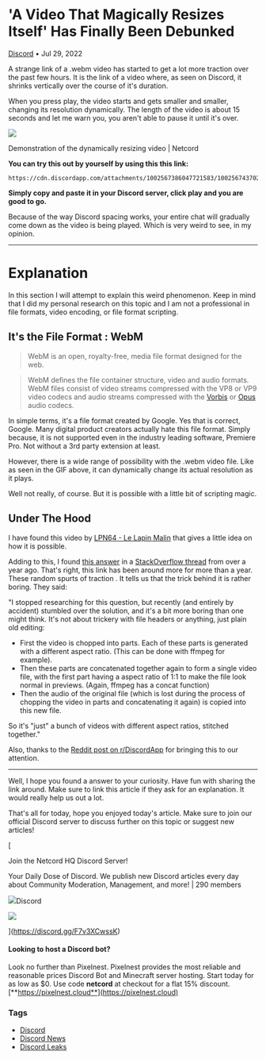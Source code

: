 'A Video That Magically Resizes Itself' Has Finally Been Debunked
=================================================================

[Discord](https://netcord.site/tag/discord/) • Jul 29, 2022

[](https://www.facebook.com/sharer/sharer.php?u=https://netcord.site/auto-resizing-video-explained/)[](https://twitter.com/intent/tweet?text='A%20Video%20That%20Magically%20Resizes%20Itself'%20Has%20Finally%20Been%20Debunked&url=https://netcord.site/auto-resizing-video-explained/)

A strange link of a .webm video has started to get a lot more traction over the past few hours. It is the link of a video where, as seen on Discord, it shrinks vertically over the course of it's duration.

When you press play, the video starts and gets smaller and smaller, changing its resolution dynamically. The length of the video is about 15 seconds and let me warn you, you aren't able to pause it until it's over.

![](https://netcord.site/content/images/2022/07/ezgif-3-ffdeba0a81.gif)

Demonstration of the dynamically resizing video | Netcord

**You can try this out by yourself by using this this link:**

    https://cdn.discordapp.com/attachments/1002567386047721583/1002567437025284166/EXPAND.webm

**Simply copy and paste it in your Discord server, click play and you are good to go.**

Because of the way Discord spacing works, your entire chat will gradually come down as the video is being played. Which is very weird to see, in my opinion.

* * *

Explanation
===========

In this section I will attempt to explain this weird phenomenon. Keep in mind that I did my personal research on this topic and I am not a professional in file formats, video encoding, or file format scripting.

It's the File Format : WebM
---------------------------

> WebM is an open, royalty-free, media file format designed for the web.

> WebM defines the file container structure, video and audio formats. WebM files consist of video streams compressed with the VP8 or VP9 video codecs and audio streams compressed with the [Vorbis](https://xiph.org/vorbis/) or [Opus](https://www.opus-codec.org/) audio codecs.

In simple terms, it's a file format created by Google. Yes that is correct, Google. Many digital product creators actually hate this file format. Simply because, it is not supported even in the industry leading software, Premiere Pro. Not without a 3rd party extension at least.

However, there is a wide range of possibility with the .webm video file. Like as seen in the GIF above, it can dynamically change its actual resolution as it plays.

Well not really, of course. But it is possible with a little bit of scripting magic.

Under The Hood
--------------

I have found this video by [LPN64 - Le Lapin Malin](https://www.youtube.com/c/ExtReMLapin) that gives a little idea on how it is possible.

Adding to this, I found [this answer](https://stackoverflow.com/a/65692526) in a [StackOverflow thread](https://stackoverflow.com/questions/65500779/constantly-resizing-webm-file) from over a year ago. That's right, this link has been around more for more than a year. These random spurts of traction . It tells us that the trick behind it is rather boring. They said:

"I stopped researching for this question, but recently (and entirely by accident) stumbled over the solution, and it's a bit more boring than one might think. It's not about trickery with file headers or anything, just plain old editing:

*   First the video is chopped into parts. Each of these parts is generated with a different aspect ratio. (This can be done with ffmpeg for example).
*   Then these parts are concatenated together again to form a single video file, with the first part having a aspect ratio of 1:1 to make the file look normal in previews. (Again, ffmpeg has a concat function)
*   Then the audio of the original file (which is lost during the process of chopping the video in parts and concatenating it again) is copied into this new file.

So it's "just" a bunch of videos with different aspect ratios, stitched together."

Also, thanks to the [Reddit post on r/DiscordApp](https://www.reddit.com/r/discordapp/comments/wazl23/weird_video_what_is_this_new_feature/) for bringing this to our attention.

* * *

Well, I hope you found a answer to your curiosity. Have fun with sharing the link around. Make sure to link this article if they ask for an explanation. It would really help us out a lot.

That's all for today, hope you enjoyed today's article. Make sure to join our official Discord server to discuss further on this topic or suggest new articles!

[

Join the Netcord HQ Discord Server!

Your Daily Dose of Discord. We publish new Discord articles every day about Community Moderation, Management, and more! | 290 members

![](https://discord.gg/assets/ec2c34cadd4b5f4594415127380a85e6.ico)Discord

![](https://cdn.discordapp.com/splashes/961291793075417108/55966441a25910c5bc404662d78bc9e6.jpg?size=512)

](https://discord.gg/F7v3XCwssK)

#### Looking to host a Discord bot?

Look no further than Pixelnest. Pixelnest provides the most reliable and reasonable prices Discord Bot and Minecraft server hosting. Start today for as low as $0. Use code **netcord** at checkout for a flat 15% discount.  
[**https://pixelnest.cloud**](https://pixelnest.cloud)

### Tags

*   [Discord](/tag/discord/ "Discord")
*   [Discord News](/tag/discord-news/ "Discord News")
*   [Discord Leaks](/tag/discord-leaks/ "Discord Leaks")
